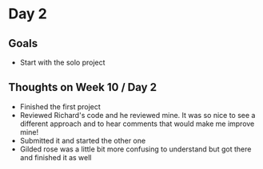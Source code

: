 # Day 2

## Goals
* Start with the solo project

## Thoughts on Week 10 / Day 2
* Finished the first project
* Reviewed Richard's code and he reviewed mine. It was so nice to see a different approach and to hear comments that would make me improve mine!
* Submitted it and started the other one
* Gilded rose was a little bit more confusing to understand but got there and finished it as well
